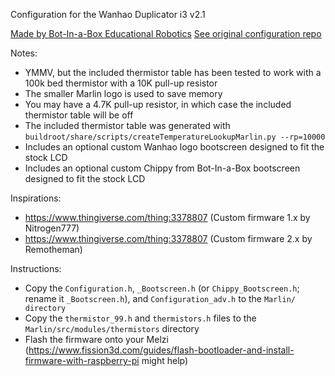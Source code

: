 Configuration for the Wanhao Duplicator i3 v2.1

[Made by Bot-In-a-Box Educational Robotics](https://botinabox.ca)
[See original configuration repo](https://github.com/BotInABoxER/marlin2-for-wanhao-i3)

Notes:
- YMMV, but the included thermistor table has been tested to work with a 100k bed thermistor with a 10K pull-up resistor
- The smaller Marlin logo is used to save memory
- You may have a 4.7K pull-up resistor, in which case the included thermistor table will be off
- The included thermistor table was generated with `buildroot/share/scripts/createTemperatureLookupMarlin.py --rp=10000`
- Includes an optional custom Wanhao logo bootscreen designed to fit the stock LCD
- Includes an optional custom Chippy from Bot-In-a-Box bootscreen designed to fit the stock LCD

Inspirations:
- https://www.thingiverse.com/thing:3378807 (Custom firmware 1.x by Nitrogen777)
- https://www.thingiverse.com/thing:3378807 (Custom firmware 2.x by Remotheman)

Instructions:
- Copy the `Configuration.h`, `_Bootscreen.h` (or `Chippy_Bootscreen.h`; rename it `_Bootscreen.h`), and `Configuration_adv.h` to the `Marlin/ directory`
- Copy the `thermistor_99.h` and `thermistors.h` files to the `Marlin/src/modules/thermistors` directory
- Flash the firmware onto your Melzi (https://www.fission3d.com/guides/flash-bootloader-and-install-firmware-with-raspberry-pi might help)
